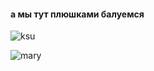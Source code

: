 #### а мы тут плюшками балуемся

![ksu](https://cs4.pikabu.ru/post_img/2016/01/07/5/1452150268192868726.jpg)


![mary](https://cs5.pikabu.ru/post_img/big/2015/12/01/3/1448935601133648135.jpg)
